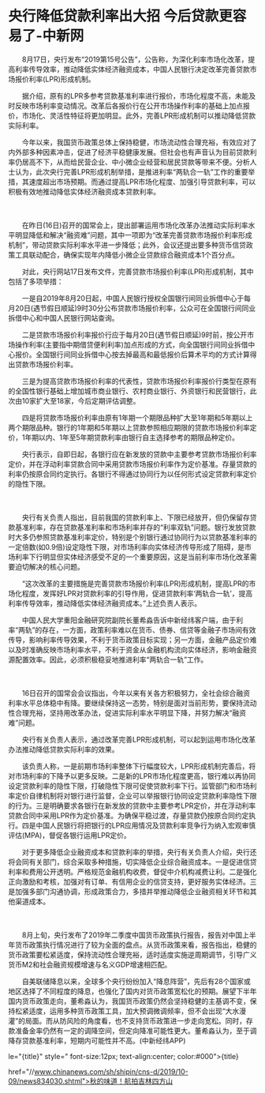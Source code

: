 # 央行降低贷款利率出大招 今后贷款更容易了-中新网

　　8月17日，央行发布“2019第15号公告”，公告称，为深化利率市场化改革，提高利率传导效率，推动降低实体经济融资成本，中国人民银行决定改革完善贷款市场报价利率(LPR)形成机制。

　　据介绍，原有的LPR多参考贷款基准利率进行报价，市场化程度不高，未能及时反映市场利率变动情况。改革后各报价行在公开市场操作利率的基础上加点报价，市场化、灵活性特征将更加明显。此外，完善LPR形成机制可以推动降低贷款实际利率。

　　今年以来，我国货币政策总体上保持稳健，市场流动性合理充裕，有效应对了内外部多种因素冲击，促进了经济平稳健康发展。但社会也有声音认为目前贷款利率仍居高不下，从而给民营企业、中小微企业经营和居民贷款等带来不便。分析人士认为，此次央行完善LPR形成机制举措，是推进利率“两轨合一轨”工作的重要举措，其速度超出市场预期。而通过提高LPR市场化程度、加强引导贷款利率，可以积极有效地推动降低实体经济融资成本贷款利率。

　　

　　在昨日(16日)召开的国常会上，提出部署运用市场化改革办法推动实际利率水平明显降低和解决“融资难”问题，其中一项即为“改革完善贷款市场报价利率形成机制”，带动贷款实际利率水平进一步降低；此外，会议还提出要多种货币信贷政策工具联动配合，确保实现年内降低小微企业贷款综合融资成本1个百分点。

　　对此，央行网站17日发布文件，完善贷款市场报价利率(LPR)形成机制，其中包括了多项举措：

　　一是自2019年8月20日起，中国人民银行授权全国银行间同业拆借中心于每月20日(遇节假日顺延)9时30分公布贷款市场报价利率，公众可在全国银行间同业拆借中心和中国人民银行网站查询。

　　二是贷款市场报价利率报价行应于每月20日(遇节假日顺延)9时前，按公开市场操作利率(主要指中期借贷便利利率)加点形成的方式，向全国银行间同业拆借中心报价。全国银行间同业拆借中心按去掉最高和最低报价后算术平均的方式计算得出贷款市场报价利率。

　　三是为提高贷款市场报价利率的代表性，贷款市场报价利率报价行类型在原有的全国性银行基础上增加城市商业银行、农村商业银行、外资银行和民营银行，此次由10家扩大至18家，今后定期评估调整。

　　四是将贷款市场报价利率由原有1年期一个期限品种扩大至1年期和5年期以上两个期限品种。银行的1年期和5年期以上贷款参照相应期限的贷款市场报价利率定价，1年期以内、1年至5年期贷款利率由银行自主选择参考的期限品种定价。

　　央行表示，自即日起，各银行应在新发放的贷款中主要参考贷款市场报价利率定价，并在浮动利率贷款合同中采用贷款市场报价利率作为定价基准。存量贷款的利率仍按原合同约定执行。各银行不得通过协同行为以任何形式设定贷款利率定价的隐性下限。

　　

　　央行有关负责人指出，目前我国的贷款利率上、下限已经放开，但仍保留存贷款基准利率，存在贷款基准利率和市场利率并存的“利率双轨”问题。银行发放贷款时大多仍参照贷款基准利率定价，特别是个别银行通过协同行为以贷款基准利率的一定倍数(如0.9倍)设定隐性下限，对市场利率向实体经济传导形成了阻碍，是市场利率下行明显但实体经济感受不足的一个重要原因，这是当前利率市场化改革需要迫切解决的核心问题。

　　“这次改革的主要措施是完善贷款市场报价利率(LPR)形成机制，提高LPR的市场化程度，发挥好LPR对贷款利率的引导作用，促进贷款利率‘两轨合一轨’，提高利率传导效率，推动降低实体经济融资成本。”上述负责人表示。

　　中国人民大学重阳金融研究院副院长董希淼告诉中新经纬客户端，由于利率“两轨”的存在，一方面，政策利率难以在货币、债券、信贷等金融子市场间有效传导，影响利率传导效果，不利于货币政策目标实现；另一方面，金融产品定价难以及时准确反映市场利率水平，不利于资金从金融机构流向实体经济，影响金融资源配置效率。因此，必须积极稳妥地推进利率“两轨合一轨”工作。

　　

　　16日召开的国常会会议指出，今年以来有关各方积极努力，全社会综合融资利率水平总体稳中有降。要继续保持这一态势，特别是面对当前形势，要保持流动性合理充裕，坚持用改革办法，促进实际利率水平明显下降，并努力解决“融资难”问题。

　　央行有关负责人表示，通过改革完善LPR形成机制，可以起到运用市场化改革办法推动降低贷款实际利率的效果。

　　该负责人称，一是前期市场利率整体下行幅度较大，LPR形成机制完善后，将对市场利率的下降予以更多反映。二是新的LPR市场化程度更高，银行难以再协同设定贷款利率的隐性下限，打破隐性下限可促使贷款利率下行。监管部门和市场利率定价自律机制将对银行进行监督，企业可以举报银行协同设定贷款利率隐性下限的行为。三是明确要求各银行在新发放的贷款中主要参考LPR定价，并在浮动利率贷款合同中采用LPR作为定价基准。为确保平稳过渡，存量贷款仍按原合同约定执行。四是中国人民银行将把银行的LPR应用情况及贷款利率竞争行为纳入宏观审慎评估(MPA)，督促各银行运用LPR定价。

　　对于更多降低企业融资成本和贷款利率的举措，央行有关负责人介绍，央行还将会同有关部门，综合采取多种措施，切实降低企业综合融资成本。一是促进信贷利率和费用公开透明。严格规范金融机构收费，督促中介机构减费让利。二是强化正向激励和考核，加强对有订单、有信用企业的信贷支持，更好服务实体经济。三是加强多部门沟通协调，形成政策合力，多措并举推动降低企业融资相关环节和其他渠道成本。

　　

　　8月上旬，央行发布了2019年二季度中国货币政策执行报告，报告对中国上半年货币政策执行情况进行了较为全面的盘点。从货币政策来看，报告指出，稳健的货币政策要松紧适度，保持流动性合理充裕，适时适度实施逆周期调节，引导广义货币M2和社会融资规模增速与名义GDP增速相匹配。

　　自美联储降息以来，全球多个央行纷纷加入“降息阵营”，先后有28个国家或地区选择了不同程度的降息，也强化了国内对货币政策宽松化的预期。展望下半年国内货币政策走向，董希淼认为，我国货币政策仍然会坚持稳健的主基调不变，保持松紧适度，运用多种货币政策工具，加大预调微调频率，但不会出现“大水漫灌”的局面。而从防风险的角度看，也不支持货币政策进一步走向宽松。同时，存款准备金率仍然有一定的调降空间，但定向降准可能性更大。董希淼认为，至于调降存贷款基准利率，短期内可能性并不高。(中新经纬APP)

le="{title}" style=" font-size:12px; text-align:center; color:#000">{title}

href="//www.chinanews.com/sh/shipin/cns-d/2019/10-09/news834030.shtml">秋的味道！航拍吉林四方山
